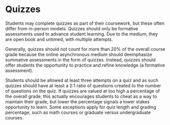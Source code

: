 # Quizzes

Students may complete quizzes as part of their coursework, 
but these often differ from in-person models. Quizzes should 
only be formative assessments used to advance student learning. 
Due to the medium, they are open book and untimed, with 
multiple attempts.

Generally, quizzes should not count for more than 20% of 
the overall course grade because the online asynchronous 
medium should deemphasize summative assessments in the 
form of quizzes. Instead, quizzes should offer students the 
opportunity to practice and refine knowledge (a formative 
assessment). 

Students should be allowed at least three attempts 
on a quiz and as such quizzes should have at least a 2:1 
ratio of questions created to the number of questions on the 
quiz. If quizzes are valued at too high a percentage of the 
overall grade, this actually encourages students to cheat as 
a way to maintain their grade, but lower the percentage 
signals a lower stakes opportunity to learn. Some exceptions 
apply for quiz length and grading percentage, such as math 
courses or graduate versus undergraduate courses.  

